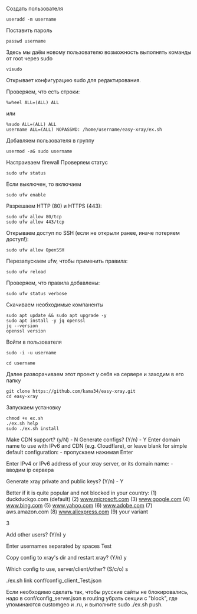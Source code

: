 Создать пользователя 
```
useradd -m username
```

Поставить пароль
```
passwd username
```

Здесь мы даём новому пользователю возможность выполнять команды от root через sudo
```
visudo
```

Открывает конфигурацию sudo для редактирования.

Проверяем, что есть строки:

```
%wheel ALL=(ALL) ALL
```

или

```
%sudo ALL=(ALL) ALL
username ALL=(ALL) NOPASSWD: /home/username/easy-xray/ex.sh
```

Добавляем пользователя в группу
```
usermod -aG sudo username
```

Настраиваем firewall
Проверяем статус
```
sudo ufw status
```

Если выключен, то включаем
```
sudo ufw enable
```

Разрешаем HTTP (80) и HTTPS (443):
```
sudo ufw allow 80/tcp
sudo ufw allow 443/tcp
```

Открываем доступ по SSH (если не открыли ранее, иначе потеряем доступ!):
```
sudo ufw allow OpenSSH
```

Перезапускаем ufw, чтобы применить правила:
```
sudo ufw reload
```

Проверяем, что правила добавлены:
```
sudo ufw status verbose
```

Скачиваем необходимые компаненты
```
sudo apt update && sudo apt upgrade -y
sudo apt install -y jq openssl
jq --version
openssl version
```

Войти в пользователя
```
sudo -i -u username
```
```
cd username
```

Далее разворачиваем этот проект у себя на сервере и заходим в его папку
```
git clone https://github.com/kama34/easy-xray.git
cd easy-xray
```

Запускаем установку
```
chmod +x ex.sh
./ex.sh help
sudo ./ex.sh install
```

Make CDN support? (y/N) - N
Generate configs? (Y/n) - Y
Enter domain name to use with IPv6 and CDN (e.g. Cloudflare),
or leave blank for simple default configuration: - пропускаем нажимая Enter

Enter IPv4 or IPv6 address of your xray server, or its domain name: - вводим ip сервера

Generate xray private and public keys? (Y/n) - Y

Better if it is quite popular and not blocked in your country:
(1) duckduckgo.com (default)
(2) www.microsoft.com
(3) www.google.com
(4) www.bing.com
(5) www.yahoo.com
(6) www.adobe.com
(7) aws.amazon.com
(8) www.aliexpress.com
(9) your variant

3

Add other users? (Y/n)
y

Enter usernames separated by spaces
Test

Copy config to xray's dir and restart xray? (Y/n)
y

Which config to use, server/client/other? (S/c/o)
s

./ex.sh link conf/config_client_Test.json

Если необходимо сделать так, чтобы русские сайты не блокировались, надо в conf/config_server.json в routing убрать секции с "block", где упоминаются customgeo и .ru, и выполните sudo ./ex.sh push.